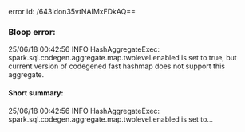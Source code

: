 error id: /643Idon35vtNAIMxFDkAQ==
### Bloop error:

25/06/18 00:42:56 INFO HashAggregateExec: spark.sql.codegen.aggregate.map.twolevel.enabled is set to true, but current version of codegened fast hashmap does not support this aggregate.
#### Short summary: 

25/06/18 00:42:56 INFO HashAggregateExec: spark.sql.codegen.aggregate.map.twolevel.enabled is set to...